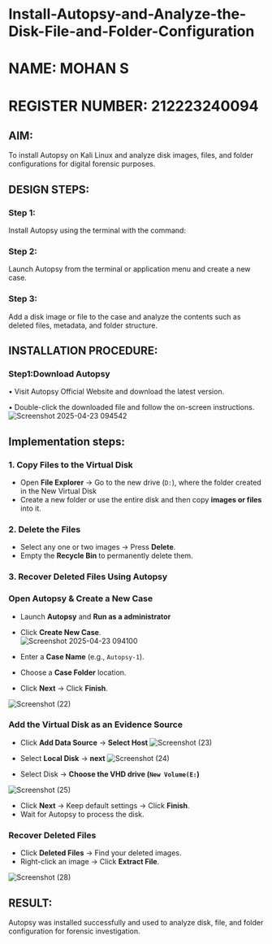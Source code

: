 # Install-Autopsy-and-Analyze-the-Disk-File-and-Folder-Configuration
# NAME: MOHAN S
# REGISTER NUMBER: 212223240094

## AIM:
To install Autopsy on Kali Linux and analyze disk images, files, and folder configurations for digital forensic purposes.

## DESIGN STEPS:
### Step 1:
Install Autopsy using the terminal with the command:

### Step 2:
Launch Autopsy from the terminal or application menu and create a new case.

### Step 3:
Add a disk image or file to the case and analyze the contents such as deleted files, metadata, and folder structure.

## INSTALLATION PROCEDURE:
### Step1:Download Autopsy
• Visit Autopsy Official Website and download the latest version.

• Double-click the downloaded file and follow the on-screen instructions.
![Screenshot 2025-04-23 094542](https://github.com/user-attachments/assets/d5af4fb4-c7af-4a4c-86f5-e74efed0416d)

## **Implementation steps:**

### **1. Copy Files to the Virtual Disk**  
- Open **File Explorer** → Go to the new drive (`D:`), where the folder created in the New Virtual Disk
- Create a new folder or use the entire disk and then copy **images or files** into it.  

### **2. Delete the Files**  
- Select any one or two images → Press **Delete**.  
- Empty the **Recycle Bin** to permanently delete them.  

### **3. Recover Deleted Files Using Autopsy**  
### **Open Autopsy & Create a New Case** 

- Launch **Autopsy** and **Run as a administrator**  
- Click **Create New Case**.  
![Screenshot 2025-04-23 094100](https://github.com/user-attachments/assets/e5e23cf8-6cce-4a85-84b4-3ce4fb5d9932)



- Enter a **Case Name** (e.g., `Autopsy-1`).  
- Choose a **Case Folder** location.  
- Click **Next** → Click **Finish**.  

![Screenshot (22)](https://github.com/user-attachments/assets/ea7790fc-fc13-4324-a563-1c7c5907c567)

### **Add the Virtual Disk as an Evidence Source**  
- Click **Add Data Source**  → **Select Host**
![Screenshot (23)](https://github.com/user-attachments/assets/141b1819-5249-4e7c-ad54-4c34dca34a40)




- Select **Local Disk** → **next** 
![Screenshot (24)](https://github.com/user-attachments/assets/63cb384b-7f79-4335-bd49-e6836b7e329f)





- Select Disk → **Choose the VHD drive (`New Volume(E:`)**

![Screenshot (25)](https://github.com/user-attachments/assets/04b05304-b685-4109-8659-90a505bfefa7)
- Click **Next** → Keep default settings → Click **Finish**.  
- Wait for Autopsy to process the disk.  


### **Recover Deleted Files**  


- Click **Deleted Files** → Find your deleted images.  
- Right-click an image → Click **Extract File**.  


![Screenshot (28)](https://github.com/user-attachments/assets/96e30a5d-43a0-41aa-bc8a-33c65ae7cc18)

## RESULT:
Autopsy was installed successfully and used to analyze disk, file, and folder configuration for forensic investigation.
